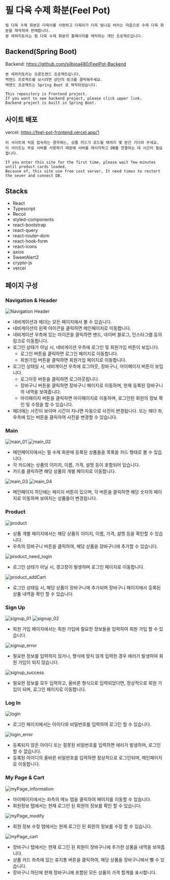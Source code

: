 # 필 다육 수제 화분(Feel Pot)

```
필 다육 수제 화분은 다육이를 사랑하고 다육이가 더욱 빛나길 바라는 마음으로 수제 다육 화분을 제작하여 판매합니다.
본 레퍼지토리는 필 다육 수제 화분의 홈페이지를 제작하는 개인 프로젝트입니다.
```

## Backend(Spring Boot)

Backend: https://github.com/silbioa480/FeelPot-Backend

```
본 레퍼지토리는 프론트엔드 프로젝트입니다.
백엔드 프로젝트를 보시려면 상단의 링크를 클릭해주세요.
백엔드 프로젝트는 Spring Boot 로 제작되었습니다.

This repository is Frontend project.
If you want to see backend project, please click upper link.
Backend project is built in Spring Boot.
```

## 사이트 배포

vercel: https://feel-pot-frontend.vercel.app/1

```
이 사이트에 처음 접속하는 경우에는, 상품 카드가 로드될 때까지 몇 분간 기다려 주세요.
이 사이트는 무료 서버를 사용하기 때문에 서버를 재시작하고 DB를 연결하는 데 시간이 필요합니다.

If you enter this site for the first time, please wait few minutes until product cards loaded.
Because of, this site use free cost server, It need times to restart the sever and connect DB.
```

## Stacks

+ React
+ Typescript
+ Recoil
+ styled-components
+ react-bootstrap
+ react-query
+ react-router-dom
+ react-hook-form
+ react-icons
+ axios
+ SweetAlert2
+ crypto-js
+ vercel

## 페이지 구성

### Navigation & Header

![Navigation Header](https://user-images.githubusercontent.com/75172264/161389765-3ec71d1b-97ad-4784-86fc-8577aee09f81.PNG)

- 네비게이션과 헤더는 모든 페이지에서 볼 수 있습니다.
- 네비게이션의 왼쪽 아이콘을 클릭하면 메인페이지로 이동합니다.
- 네비게이션 우측에 있는 아이콘을 클릭하면 밴드, 네이버 블로그, 인스타그램 등의 링크로 이동합니다.
- 로그인 상태가 아닐 시, 네비게이션 우측에 로그인 및 회원가입 버튼이 보입니다.
    - 로그인 버튼을 클릭하면 로그인 페이지로 이동합니다.
    - 회원가입 버튼을 클릭하면 회원가입 페이지로 이동합니다.
- 로그인 상태일 시, 네비게이션 우측에 로그아웃, 장바구니, 마이페이지 버튼이 보입니다.
    - 로그아웃 버튼을 클릭하면 로그아웃됩니다.
    - 장바구니 버튼을 클릭하면 장바구니 페이지로 이동하며, 현재 등록된 장바구니의 내역을 보여줍니다.
    - 마이페이지 버튼을 클릭하면 마이페이지로 이동하며, 로그인된 회원의 정보 확인 및 수정을 할 수 있습니다.
- 헤더에는 사진이 보이며 시간이 지나면 자동으로 사진이 변경됩니다. 또는 헤더 좌, 우측에 있는 버튼을 클릭하여 사진을 변경할 수 있습니다.

### Main

![main_01](https://user-images.githubusercontent.com/75172264/161390061-7c86bfc9-ed3c-465d-8c0b-56cdb80393b6.PNG)
![main_02](https://user-images.githubusercontent.com/75172264/161390065-9cced195-9126-4d3f-ad7e-1130c984d0e9.PNG)

- 메인페이지에서는 필 수제 화분에 등록된 상품들을 목록을 카드 형태로 볼 수 있습니다.
- 각 카드에는 상품의 이미지, 이름, 가격, 설명 등이 포함되어 있습니다.
- 카드를 클릭하면 해당 상품의 개별 페이지로 이동합니다.

![main_03](https://user-images.githubusercontent.com/75172264/161390066-8a22537b-ddda-49c4-8f4c-f52a60822d31.PNG)
![main_04](https://user-images.githubusercontent.com/75172264/161390068-a6141c98-bbba-4655-a915-987438ce1640.PNG)

- 메인페이지 하단에는 페이지 버튼이 있으며, 각 버튼을 클릭하면 해당 숫자의 페이지로 이동하며 보여지는 상품들이 변경됩니다.

### Product

![product](https://user-images.githubusercontent.com/75172264/161390487-51896b04-6bda-4d8e-99a9-29a3f8c951c5.PNG)

- 상품 개별 페이지에서는 해당 상품의 이미지, 이름, 가격, 설명 등을 확인할 수 있습니다.
- 우측의 장바구니 버튼을 클릭하여, 해당 상품을 장바구니에 추가할 수 있습니다.

![product_need_login](https://user-images.githubusercontent.com/75172264/161390558-ed1af49d-edcf-4b51-b314-20df55bd4291.PNG)

- 로그인 상태가 아닐 시, 경고창이 발생하며 로그인 페이지로 이동합니다.

![product_addCart](https://user-images.githubusercontent.com/75172264/161390485-82c6556d-6269-49de-b62e-013824cc0a4c.PNG)

- 로그인 상태일 시, 해당 상품이 장바구니에 추가되며 장바구니 페이지에서 등록된 상품 내역을 확인 할 수 있습니다.

### Sign Up

![signup_01](https://user-images.githubusercontent.com/75172264/161390374-1f960502-8b7d-4012-a514-fb2271aed723.PNG)
![signup_02](https://user-images.githubusercontent.com/75172264/161390375-31eb3052-ee4f-4c93-bce5-ed355d02368a.PNG)

- 회원 가입 페이지에서는 회원 가입에 필요한 정보들을 입력하여 회원 가입 할 수 있습니다.

![signup_error](https://user-images.githubusercontent.com/75172264/161390377-fb5ced08-e26a-429b-ba39-579189e139e8.PNG)

- 필요한 정보를 입력하지 않거나, 형식에 맞지 않게 입력한 경우 에러가 발생하여 회원 가입이 되지 않습니다.

![signup_success](https://user-images.githubusercontent.com/75172264/161390382-392c9e7f-56b4-4deb-ac60-946041a81f2a.PNG)

- 필요한 정보를 모두 입력하고, 올바른 형식으로 입력되었다면, 정상적으로 회원 가입이 되며, 로그인 페이지로 이동합니다.

### Log In

![login](https://user-images.githubusercontent.com/75172264/161390268-0cbf4566-7510-4010-8abd-768f7a3136ba.png)

- 로그인 페이지에서는 아이디와 비밀번호를 입력하여 로그인 할 수 있습니다.

![login_error](https://user-images.githubusercontent.com/75172264/161390566-97197bf0-74b7-4ce0-a6e2-61d246e97547.PNG)

- 등록되지 않은 아이디 또는 잘못된 비밀번호를 입력하면 에러가 발생하며, 로그인 할 수 없습니다.
- 등록된 아이디의 올바른 비밀번호를 입력하면 정상적으로 로그인되며, 메인페이지로 이동합니다.

### My Page & Cart

![myPage_information](https://user-images.githubusercontent.com/75172264/161390796-7c5d79ed-5988-4a66-a6b2-ec872d269035.PNG)

- 마이페이지에서는 좌측의 메뉴 탭을 클릭하여 페이지를 이동할 수 있습니다.
- 회원정보 탭에서는 현재 로그인 된 회원의 정보를 확인 할 수 있습니다.

![myPage_modify](https://user-images.githubusercontent.com/75172264/161390797-3976f1ee-d9d8-4520-abaa-fb1f3a11b42a.PNG)

- 회원 정보 수정 탭에서는 현재 로그인 된 회원의 정보를 수정 할 수 있습니다.

![myPage_cart](https://user-images.githubusercontent.com/75172264/161390798-4a348d19-b258-4669-9300-fe0db496cc67.PNG)

- 장바구니 탭에서는 현재 로그인 된 회원이 장바구니에 추가한 상품을 내역을 보여줍니다.
- 상품 카드 좌측에 있는 휴지통 버튼을 클릭하여, 해당 상품을 장바구니에서 뺄 수 있습니다.
- 장바구니 하단에 현재 장바구니에 포함된 모든 상품의 가격 합계를 표시합니다.